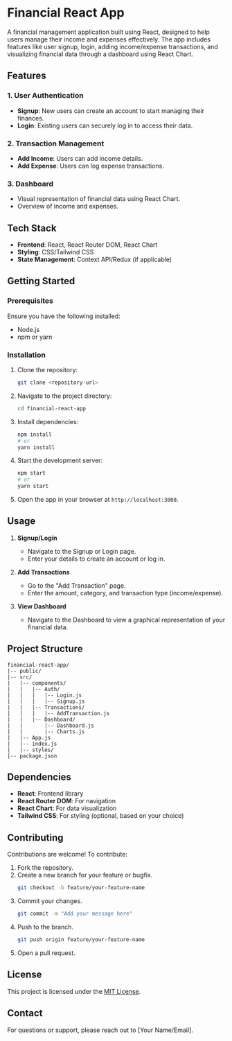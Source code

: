 # Financial React App

A financial management application built using React, designed to help users manage their income and expenses effectively. The app includes features like user signup, login, adding income/expense transactions, and visualizing financial data through a dashboard using React Chart.

## Features

### 1. User Authentication

- **Signup**: New users can create an account to start managing their finances.
- **Login**: Existing users can securely log in to access their data.

### 2. Transaction Management

- **Add Income**: Users can add income details.
- **Add Expense**: Users can log expense transactions.

### 3. Dashboard

- Visual representation of financial data using React Chart.
- Overview of income and expenses.

## Tech Stack

- **Frontend**: React, React Router DOM, React Chart
- **Styling**: CSS/Tailwind CSS
- **State Management**: Context API/Redux (if applicable)

## Getting Started

### Prerequisites

Ensure you have the following installed:

- Node.js
- npm or yarn

### Installation

1. Clone the repository:

   ```bash
   git clone <repository-url>
   ```

2. Navigate to the project directory:

   ```bash
   cd financial-react-app
   ```

3. Install dependencies:

   ```bash
   npm install
   # or
   yarn install
   ```

4. Start the development server:

   ```bash
   npm start
   # or
   yarn start
   ```

5. Open the app in your browser at `http://localhost:3000`.

## Usage

1. **Signup/Login**

   - Navigate to the Signup or Login page.
   - Enter your details to create an account or log in.

2. **Add Transactions**

   - Go to the "Add Transaction" page.
   - Enter the amount, category, and transaction type (income/expense).

3. **View Dashboard**
   - Navigate to the Dashboard to view a graphical representation of your financial data.

## Project Structure

```
financial-react-app/
|-- public/
|-- src/
|   |-- components/
|   |   |-- Auth/
|   |   |   |-- Login.js
|   |   |   |-- Signup.js
|   |   |-- Transactions/
|   |   |   |-- AddTransaction.js
|   |   |-- Dashboard/
|   |       |-- Dashboard.js
|   |       |-- Charts.js
|   |-- App.js
|   |-- index.js
|   |-- styles/
|-- package.json
```

## Dependencies

- **React**: Frontend library
- **React Router DOM**: For navigation
- **React Chart**: For data visualization
- **Tailwind CSS**: For styling (optional, based on your choice)

## Contributing

Contributions are welcome! To contribute:

1. Fork the repository.
2. Create a new branch for your feature or bugfix.
   ```bash
   git checkout -b feature/your-feature-name
   ```
3. Commit your changes.
   ```bash
   git commit -m "Add your message here"
   ```
4. Push to the branch.
   ```bash
   git push origin feature/your-feature-name
   ```
5. Open a pull request.

## License

This project is licensed under the [MIT License](LICENSE).

## Contact

For questions or support, please reach out to [Your Name/Email].
